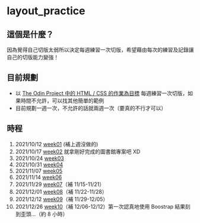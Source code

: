 # layout_practice
## 這個是什麼？
因為覺得自己切版太弱所以決定每週練習一次切版，希望藉由每次的練習及記錄讓自己的切版能力變強！
## 目前規劃
- 以 [The Odin Project 中的 HTML / CSS 的作業為目標](https://www.theodinproject.com/courses/html-and-css) 每週練習一次切版，如果時間不允許，可以找其他簡單的範例
- 目前規劃一週一次，不允許的話就兩週一次（要真的不行才可以）
## 時程
1. 2021/10/12 [week01](https://lunzaizai0223.github.io/layout_practice/week01/) (補上週沒做的)
2. 2021/10/17 [week02](https://lunzaizai0223.github.io/MyLibrary/) 就拿剛好完成的圖書館專案吧 XD
3. 2021/10/24 [week03](https://lunzaizai0223.github.io/layout_practice/week03/)
4. 2021/10/31 [week04](https://lunzaizai0223.github.io/layout_practice/week04/)
5. 2021/11/07 [week05](https://lunzaizai0223.github.io/Tic-Tac-Toe/)
6. 2021/11/14 [week06](https://lunzaizai0223.github.io/THE_F2E_3rd_Week01/)
7. 2021/11/29 [week07](https://lunzaizai0223.github.io/layout_practice/week07/)（補 11/15-11/21）
8. 2021/12/01 [week08](https://lunzaizai0223.github.io/layout_practice/week08/)（補 11/22-11/28）
9. 2021/12/12 [week09](https://lunzaizai0223.github.io/layout_practice/week09/)（補 11/29-12/05）
10. 2021/12/26 [week10](https://lunzaizai0223.github.io/layout_practice/week10/)（補 12/06-12/12）第一次認真地使用 Boostrap 結果刻到歪頭...（約 8 小時）
